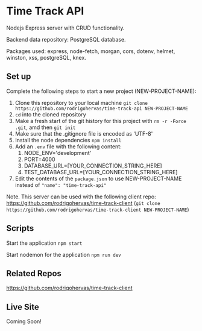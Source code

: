 # Time Track API

Nodejs Express server with CRUD functionality.

Backend data repository: PostgreSQL database.

Packages used: express, node-fetch, morgan, cors, dotenv, helmet, winston, xss, postgreSQL, knex.


## Set up

Complete the following steps to start a new project (NEW-PROJECT-NAME):

1. Clone this repository to your local machine `git clone https://github.com/rodrigohervas/time-track-api NEW-PROJECT-NAME`
2. `cd` into the cloned repository
3. Make a fresh start of the git history for this project with `rm -r -Force .git`, amd then `git init`
4. Make sure that the .gitignore file is encoded as 'UTF-8'
5. Install the node dependencies `npm install`
6. Add an `.env` file with the following content:
    1. NODE_ENV='development'
    2. PORT=4000
    3. DATABASE_URL=[YOUR_CONNECTION_STRING_HERE]
    4. TEST_DATABASE_URL=[YOUR_CONNECTION_STRING_HERE]
7. Edit the contents of the `package.json` to use NEW-PROJECT-NAME instead of `"name": "time-track-api"`

Note. This server can be used with the following client repo: https://github.com/rodrigohervas/time-track-client
(`git clone https://github.com/rodrigohervas/time-track-client NEW-PROJECT-NAME`)


## Scripts

Start the application `npm start`

Start nodemon for the application `npm run dev`


## Related Repos

https://github.com/rodrigohervas/time-track-client


## Live Site

Coming Soon!